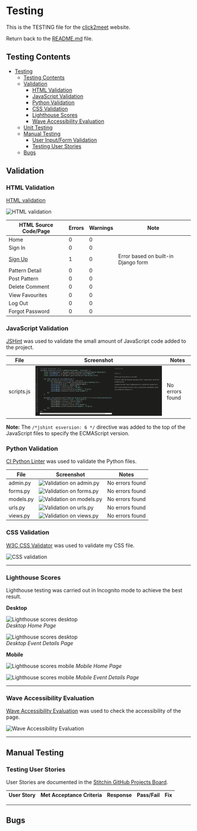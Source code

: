 # Testing

This is the TESTING file for the [click2meet](https://click2meet-4e32aa494605.herokuapp.com/) website.

Return back to the [README.md](README.md) file.

## Testing Contents  
  
- [Testing](#testing)
  - [Testing Contents](#testing-contents)
  - [Validation](#validation)
    - [HTML Validation](#html-validation)
    - [JavaScript Validation](#javascript-validation)
    - [Python Validation](#python-validation)
    - [CSS Validation](#css-validation)
    - [Lighthouse Scores](#lighthouse-scores)
    - [Wave Accessibility Evaluation](#wave-accessibility-evaluation)
  - [Unit Testing](#unit-testing)
  - [Manual Testing](#manual-testing)
    - [User Input/Form Validation](#user-inputform-validation)
    - [Testing User Stories](#testing-user-stories)
  - [Bugs](#bugs)


## Validation

### HTML Validation

[HTML validation](https://validator.w3.org/nu/?doc=https%3A%2F%2Fstitchin-aa280977732a.herokuapp.com%2F)

![HTML validation](docs/testing/html_valid.png)

| HTML Source Code/Page | Errors | Warnings | Note                             |
| --------------------- | ------ | -------- | -------------------------------- |
| Home                  | 0      | 0        |                                  |
| Sign In               | 0      | 0        |                                  |
| [Sign Up](docs/testing/html_signup.png)               | 1      | 0        | Error based on built-in Django form       |
| Pattern Detail        | 0      | 0        |                                  |
| Post Pattern          | 0      | 0        |                                  |
| Delete Comment        | 0      | 0        | |
| View Favourites       | 0      | 0        |                                  |
| Log Out               | 0      | 0        |                                  |
| Forgot Password       | 0      | 0        | 

### JavaScript Validation

[JSHint](https://jshint.com/) was used to validate the small amount of JavaScript code added to the project.

| File          | Screenshot | Notes |
|---------------|------------|-------|
| scripts.js | ![JS validation on sctipts](docs/testing/js.png) | No errors found |

**Note:** The `/*jshint esversion: 6 */` directive was added to the top of the JavaScript files to specify the ECMAScript version.

### Python Validation

[CI Python Linter](https://pep8ci.herokuapp.com/#) was used to validate the Python files.

| File       | Screenshot | Notes |
|------------|------------|-------|
| admin.py   | ![Validation on admin.py](docs/testing/py_admin.png) | No errors found |
| forms.py   | ![Validation on forms.py](docs/testing/py_forms.png) | No errors found |
| models.py  | ![Validation on models.py](docs/testing/py_models.png) | No errors found |
| urls.py    | ![Validation on urls.py](docs/testing/py_urls.png) | No errors found |
| views.py   | ![Validation on views.py](docs/testing/py_views.png) | No errors found |

### CSS Validation 

[W3C CSS Validator](https://jigsaw.w3.org/css-validator/) was used to validate my CSS file.

![CSS validation](docs/testing/css_valid.png)
  
<hr> 
   
### Lighthouse Scores

Lighthouse testing was carried out in Incognito mode to achieve the best result.

**Desktop**  

![Lighthouse scores desktop](docs/testing/desktop_lh.png)  
*Desktop Home Page*  
  
![Lighthouse scores desktop](docs/testing/dt_pattern_lh.png)  
*Desktop Event Details Page*

**Mobile**  

![Lighthouse scores mobile](docs/testing/mobile_lh.png) 
*Mobile Home Page*  
  
![Lighthouse scores mobile](docs/testing/mob_pattern_lh.png) 
*Mobile Event Details Page*
  
<hr>  

### Wave Accessibility Evaluation

[Wave Accessibility Evaluation](https://wave.webaim.org/) was used to check the accessibility of the page.

<img src="docs/testing/access_report.png" alt="Wave Accessibility Evaluation" height="500px">  

<hr>  

## Manual Testing

### Testing User Stories

User Stories are documented in the [Stitchin GitHub Projects Board](https://github.com/users/catrinlam/projects/6).

| User Story                                                                                               | Met Acceptance Criteria                                                                 | Response                                                                                 | Pass/Fail | Fix |
|----------------------------------------------------------------------------------------------------------|------------------------------------------------------------------------------------------|------------------------------------------------------------------------------------------|-----------|-----|

<hr>
  
## Bugs  
  

